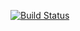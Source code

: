[![Build Status](https://travis-ci.org/tpabahatp/Stack.svg?branch=master)](https://travis-ci.org/tpabahatp/Stack)

